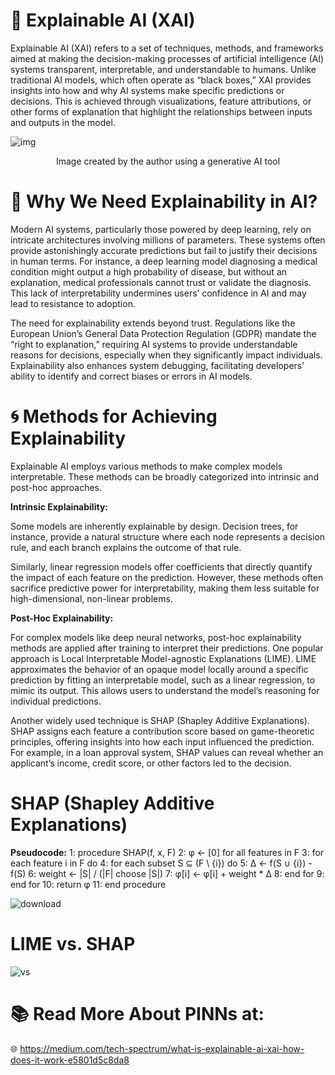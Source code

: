 # 🚀 Explainable AI (XAI)
Explainable AI (XAI) refers to a set of techniques, methods, and frameworks aimed at making the decision-making processes of artificial intelligence (AI) systems transparent, interpretable, and understandable to humans. Unlike traditional AI models, which often operate as “black boxes,” XAI provides insights into how and why AI systems make specific predictions or decisions. This is achieved through visualizations, feature attributions, or other forms of explanation that highlight the relationships between inputs and outputs in the model.

![img](https://github.com/user-attachments/assets/bfb21683-41d9-40b4-9bd4-1c0327ea56a9)
<p align="center">Image created by the author using a generative AI tool</p>


# 📌 Why We Need Explainability in AI?
Modern AI systems, particularly those powered by deep learning, rely on intricate architectures involving millions of parameters. These systems often provide astonishingly accurate predictions but fail to justify their decisions in human terms. For instance, a deep learning model diagnosing a medical condition might output a high probability of disease, but without an explanation, medical professionals cannot trust or validate the diagnosis. This lack of interpretability undermines users’ confidence in AI and may lead to resistance to adoption.

The need for explainability extends beyond trust. Regulations like the European Union’s General Data Protection Regulation (GDPR) mandate the “right to explanation,” requiring AI systems to provide understandable reasons for decisions, especially when they significantly impact individuals. Explainability also enhances system debugging, facilitating developers’ ability to identify and correct biases or errors in AI models.

# 🌀 Methods for Achieving Explainability
Explainable AI employs various methods to make complex models interpretable. These methods can be broadly categorized into intrinsic and post-hoc approaches.

**Intrinsic Explainability:**

Some models are inherently explainable by design. Decision trees, for instance, provide a natural structure where each node represents a decision rule, and each branch explains the outcome of that rule.

Similarly, linear regression models offer coefficients that directly quantify the impact of each feature on the prediction. However, these methods often sacrifice predictive power for interpretability, making them less suitable for high-dimensional, non-linear problems.

**Post-Hoc Explainability:**

For complex models like deep neural networks, post-hoc explainability methods are applied after training to interpret their predictions. One popular approach is Local Interpretable Model-agnostic Explanations (LIME). LIME approximates the behavior of an opaque model locally around a specific prediction by fitting an interpretable model, such as a linear regression, to mimic its output. This allows users to understand the model’s reasoning for individual predictions.

Another widely used technique is SHAP (Shapley Additive Explanations). SHAP assigns each feature a contribution score based on game-theoretic principles, offering insights into how each input influenced the prediction. For example, in a loan approval system, SHAP values can reveal whether an applicant’s income, credit score, or other factors led to the decision.

# SHAP (Shapley Additive Explanations)
**Pseudocode:**
 1: procedure SHAP(f, x, F)
 2:     φ ← [0] for all features in F
 3:     for each feature i in F do
 4:         for each subset S ⊆ (F \ {i}) do
 5:             Δ ← f(S ∪ {i}) - f(S)
 6:             weight ← |S| / (|F| choose |S|)
 7:             φ[i] ← φ[i] + weight * Δ
 8:         end for
 9:     end for
10:    return φ
11: end procedure

![download](https://github.com/user-attachments/assets/f821dcaf-e8a6-48d2-8920-b7b65dcdd9b3)

# LIME vs. SHAP
![vs](https://github.com/user-attachments/assets/6dc8808d-796d-49d5-998b-a37244e90fe5)

# 📚 Read More About PINNs at: 
🌐 https://medium.com/tech-spectrum/what-is-explainable-ai-xai-how-does-it-work-e5801d5c8da8
